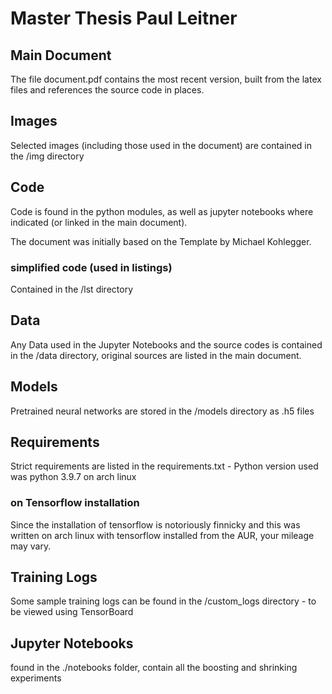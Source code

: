 # Master Thesis Paul Leitner

## Main Document

The file document.pdf contains the most recent version, built from the latex files and references the source code in places.

## Images

Selected images (including those used in the document) are contained in the /img directory

## Code

Code is found in the python modules, as well as jupyter notebooks where indicated (or linked in the main document).

The document was initially based on the Template by Michael Kohlegger.

### simplified code (used in listings)

Contained in the /lst directory

## Data

Any Data used in the Jupyter Notebooks and the source codes is contained in the /data directory, original sources are listed in the main document.

## Models

Pretrained neural networks are stored in the /models directory as .h5 files

## Requirements

Strict requirements are listed in the requirements.txt - Python version used was python 3.9.7 on arch linux

### on Tensorflow installation

Since the installation of tensorflow is notoriously finnicky and this was written on arch linux with tensorflow installed from the AUR, your mileage may vary.


## Training Logs

Some sample training logs can be found in the /custom_logs directory - to be viewed using TensorBoard

## Jupyter Notebooks

found in the ./notebooks folder, contain all the boosting and shrinking experiments


